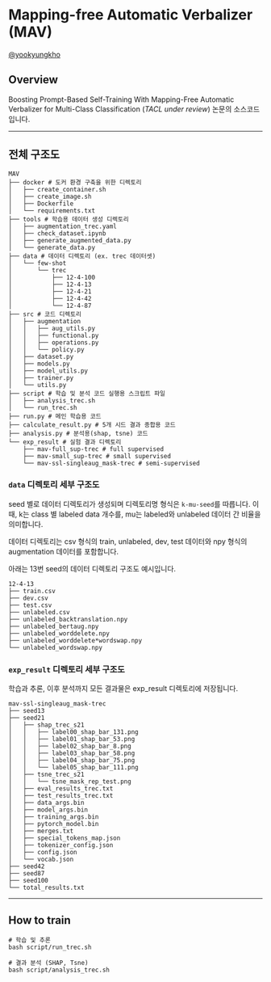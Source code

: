 # Mapping-free Automatic Verbalizer (MAV)

[@yookyungkho](https://github.com/yookyungkho)


## Overview

Boosting Prompt-Based Self-Training With Mapping-Free Automatic Verbalizer for Multi-Class Classification (_TACL under review_) 논문의 소스코드입니다.


---

## 전체 구조도

```
MAV
├── docker # 도커 환경 구축을 위한 디렉토리
│   ├── create_container.sh
│   ├── create_image.sh
│   ├── Dockerfile
│   └── requirements.txt
├── tools # 학습용 데이터 생성 디렉토리
│   ├── augmentation_trec.yaml
│   ├── check_dataset.ipynb
│   ├── generate_augmented_data.py
│   └── generate_data.py
├── data # 데이터 디렉토리 (ex. trec 데이터셋)
│   └── few-shot
│       └── trec
│           ├── 12-4-100
│           ├── 12-4-13
│           ├── 12-4-21
│           ├── 12-4-42
│           └── 12-4-87
├── src # 코드 디렉토리
│   ├── augmentation
│   │   ├── aug_utils.py
│   │   ├── functional.py
│   │   ├── operations.py
│   │   └── policy.py
│   ├── dataset.py
│   ├── models.py
│   ├── model_utils.py
│   ├── trainer.py
│   └── utils.py
├── script # 학습 및 분석 코드 실행용 스크립트 파일
│   ├── analysis_trec.sh
│   └── run_trec.sh
├── run.py # 메인 학습용 코드
├── calculate_result.py # 5개 시드 결과 종합용 코드
├── analysis.py # 분석용(shap, tsne) 코드
└── exp_result # 실험 결과 디렉토리
    ├── mav-full_sup-trec # full supervised
    ├── mav-small_sup-trec # small supervised
    └── mav-ssl-singleaug_mask-trec # semi-supervised
```

### `data` 디렉토리 세부 구조도

seed 별로 데이터 디렉토리가 생성되며 디렉토리명 형식은 `k-mu-seed`를 따릅니다. 이때, k는 class 별 labeled data 개수를, mu는 labeled와 unlabeled 데이터 간 비율을 의미합니다.

데이터 디렉토리는 csv 형식의 train, unlabeled, dev, test 데이터와 npy 형식의 augmentation 데이터를 포함합니다.

아래는 13번 seed의 데이터 디렉토리 구조도 예시입니다.

```
12-4-13
├── train.csv
├── dev.csv
├── test.csv
├── unlabeled.csv
├── unlabeled_backtranslation.npy
├── unlabeled_bertaug.npy
├── unlabeled_worddelete.npy
├── unlabeled_worddelete*wordswap.npy
└── unlabeled_wordswap.npy
```


### `exp_result` 디렉토리 세부 구조도

학습과 추론, 이후 분석까지 모든 결과물은 exp_result 디렉토리에 저장됩니다.

```
mav-ssl-singleaug_mask-trec
├── seed13
├── seed21
│   ├── shap_trec_s21
│   │   ├── label00_shap_bar_131.png
│   │   ├── label01_shap_bar_53.png
│   │   ├── label02_shap_bar_8.png
│   │   ├── label03_shap_bar_58.png
│   │   ├── label04_shap_bar_75.png
│   │   └── label05_shap_bar_111.png
│   ├── tsne_trec_s21
│   │   └── tsne_mask_rep_test.png
│   ├── eval_results_trec.txt
│   ├── test_results_trec.txt
│   ├── data_args.bin
│   ├── model_args.bin
│   ├── training_args.bin
│   ├── pytorch_model.bin
│   ├── merges.txt
│   ├── special_tokens_map.json
│   ├── tokenizer_config.json
│   ├── config.json
│   └── vocab.json
├── seed42
├── seed87
├── seed100
└── total_results.txt
```

---

## How to train

```
# 학습 및 추론
bash script/run_trec.sh

# 결과 분석 (SHAP, Tsne)
bash script/analysis_trec.sh
```